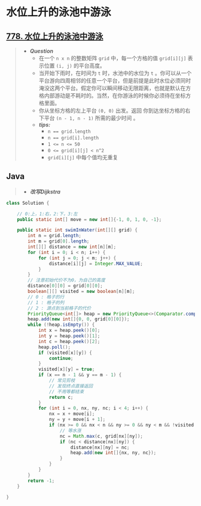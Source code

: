 # 水位上升的泳池中游泳

## [778. 水位上升的泳池中游泳](https://leetcode.cn/problems/swim-in-rising-water/)

> - ***Question***
>   - 在一个 `n x n` 的整数矩阵 `grid` 中，每一个方格的值 `grid[i][j]` 表示位置 `(i, j)` 的平台高度。
>   - 当开始下雨时，在时间为 `t` 时，水池中的水位为 `t` 。你可以从一个平台游向四周相邻的任意一个平台，但是前提是此时水位必须同时淹没这两个平台。假定你可以瞬间移动无限距离，也就是默认在方格内部游动是不耗时的。当然，在你游泳的时候你必须待在坐标方格里面。
>   - 你从坐标方格的左上平台 `(0, 0)` 出发。返回 你到达坐标方格的右下平台 `(n - 1, n - 1)` 所需的最少时间 。
>   - ***tips:***
>     - `n == grid.length`
>     - `n == grid[i].length`
>     - `1 <= n <= 50`
>     - `0 <= grid[i][j] < n^2`
>     - `grid[i][j]` 中每个值均无重复

## Java

> - ***改写Dijkstra***

```java
class Solution {

    // 0:上，1:右，2:下，3:左
    public static int[] move = new int[]{-1, 0, 1, 0, -1};

    public static int swimInWater(int[][] grid) {
        int n = grid.length;
        int m = grid[0].length;
        int[][] distance = new int[n][m];
        for (int i = 0; i < n; i++) {
            for (int j = 0; j < m; j++) {
                distance[i][j] = Integer.MAX_VALUE;
            }
        }
        // 注意初始代价不为0，为自己的高度
        distance[0][0] = grid[0][0];
        boolean[][] visited = new boolean[n][m];
        // 0 : 格子的行
        // 1 : 格子的列
        // 2 : 源点到当前格子的代价
        PriorityQueue<int[]> heap = new PriorityQueue<>(Comparator.comparingInt(a -> a[2]));
        heap.add(new int[]{0, 0, grid[0][0]});
        while (!heap.isEmpty()) {
            int x = heap.peek()[0];
            int y = heap.peek()[1];
            int c = heap.peek()[2];
            heap.poll();
            if (visited[x][y]) {
                continue;
            }
            visited[x][y] = true;
            if (x == n - 1 && y == m - 1) {
                // 常见剪枝
                // 发现终点直接返回
                // 不用等都结束
                return c;
            }
            for (int i = 0, nx, ny, nc; i < 4; i++) {
                nx = x + move[i];
                ny = y + move[i + 1];
                if (nx >= 0 && nx < n && ny >= 0 && ny < m && !visited[nx][ny]) {
                    // 等水涨
                    nc = Math.max(c, grid[nx][ny]);
                    if (nc < distance[nx][ny]) {
                        distance[nx][ny] = nc;
                        heap.add(new int[]{nx, ny, nc});
                    }
                }
            }
        }
        return -1;
    }

}
```
